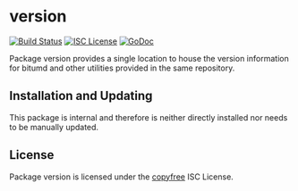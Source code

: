 version
=======

[![Build Status](http://img.shields.io/travis/bitum/bitumd.svg)](https://travis-ci.org/bitum/bitumd)
[![ISC License](http://img.shields.io/badge/license-ISC-blue.svg)](http://copyfree.org)
[![GoDoc](http://img.shields.io/badge/godoc-reference-blue.svg)](http://godoc.org/github.com/bitum-project/bitumd/internal/version)

Package version provides a single location to house the version information for
bitumd and other utilities provided in the same repository.

## Installation and Updating

This package is internal and therefore is neither directly installed nor needs
to be manually updated.

## License

Package version is licensed under the [copyfree](http://copyfree.org) ISC
License.
